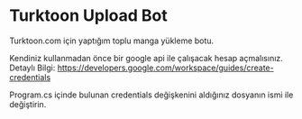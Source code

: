 
#				Turktoon Upload Bot				#

Turktoon.com için yaptığım toplu manga yükleme botu.

Kendiniz kullanmadan önce bir google api ile çalışacak hesap açmalısınız.
Detaylı Bilgi: https://developers.google.com/workspace/guides/create-credentials

Program.cs içinde bulunan credentials değişkenini aldığınız dosyanın ismi ile değiştirin.
